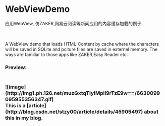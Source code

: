 # WebViewDemo
应用WebView, 仿ZAKER,网易云阅读等新闻应用的内容缓存加载的例子.  

<br><br>
  A WebView demo that loads HTML-Content by cache where the characters will be saved in SQLite and pciture files are saved in externel memory. The ways are familiar to those apps like ZAKER,Easy Reader etc.

<h3>Preview:<h3>
<br>
![image](http://img1.ph.126.net/muzGxtqTIyIMplI9rTzE9w==/6630099095955356347.gif)

<br>
This is a [article](http://blog.csdn.net/stzy00/article/details/45905497) about this in my blog.

